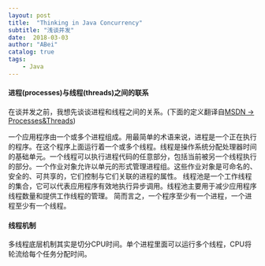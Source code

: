 ```yaml
---
layout: post
title:  "Thinking in Java Concurrency"
subtitle: "浅谈并发"
date:  2018-03-03
author: "ABei"
catalog: true
tags: 
    - Java
---
```


#### 进程(processes)与线程(threads)之间的联系

在谈并发之前，我想先谈谈进程和线程之间的关系。(下面的定义翻译自[MSDN -> Processes&Threads](https://msdn.microsoft.com/en-us/library/windows/desktop/ms684841(v=vs.85).aspx))

一个应用程序由一个或多个进程组成。用最简单的术语来说，进程是一个正在执行的程序。在这个程序上面运行着一个或多个线程。线程是操作系统分配处理器时间的基础单元。一个线程可以执行进程代码的任意部分，包括当前被另一个线程执行的部分。一个作业对象允许以单元的形式管理进程组。这些作业对象是可命名的、安全的、可共享的，它们控制与它们关联的进程的属性。
线程池是一个工作线程的集合，它可以代表应用程序有效地执行异步调用。线程池主要用于减少应用程序线程数量和提供工作线程的管理。
简而言之，一个程序至少有一个进程，一个进程至少有一个线程。

#### 线程机制

多线程底层机制其实是切分CPU时间。单个进程里面可以运行多个线程，CPU将轮流给每个任务分配时间。

####